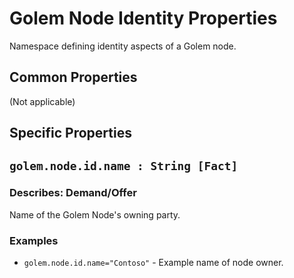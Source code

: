# Golem Node Identity Properties 
Namespace defining identity aspects of a Golem node.

## Common Properties

(Not applicable)
  
## Specific Properties

## `golem.node.id.name : String [Fact]`

### Describes: Demand/Offer

Name of the Golem Node's owning party.

### **Examples**

* `golem.node.id.name="Contoso"` - Example name of node owner.

